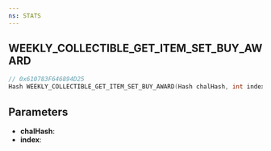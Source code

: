 ```yaml
---
ns: STATS
---
```

## WEEKLY_COLLECTIBLE_GET_ITEM_SET_BUY_AWARD

```c
// 0x610783F646894D25
Hash WEEKLY_COLLECTIBLE_GET_ITEM_SET_BUY_AWARD(Hash chalHash, int index);
```

## Parameters
* **chalHash**:
* **index**:
